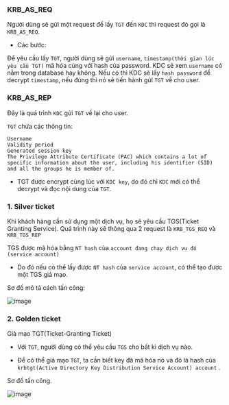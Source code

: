 

### KRB_AS_REQ
Người dùng sẽ gửi một request để lấy `TGT` đến `KDC` thì request đó gọi là `KRB_AS_REQ`.

- Các bước:

Để yêu cầu lấy `TGT`, người dùng sẽ gửi `username`, `timestamp(thời gian lúc yêu cầu TGT)` mã hóa cùng với hash của password.
KDC  sẽ xem `username` có nằm trong database hay không. Nếu có thì KDC sẽ lấy `hash password` để decrypt `timestamp`, nếu đúng thì nó sẽ tiến hành gửi `TGT` về cho user.

### KRB_AS_REP
Đây là quá trình `KDC` gửi `TGT` về lại cho user.

`TGT` chứa các thông tin:
```
Username 
Validity period
Generated session key
The Privilege Attribute Certificate (PAC) which contains a lot of specific information about the user, including his identifier (SID) and all the groups he is member of.
```

- TGT được encrypt cùng lúc với `KDC key`, do đó chỉ `KDC` mới có thể decrypt và đọc nội dung của `TGT`.


### 1. Silver ticket

Khi khách hàng cần sử dụng một dịch vụ, họ sẽ yêu cầu TGS(Ticket Granting Service). Quá trình này sẽ thông qua 2 request là
`KRB_TGS_REQ` và `KRB_TGS_REP`

TGS được mã hóa bằng `NT hash` của `account đang chạy dịch vụ đó (service account)` 

- Do đó nếu có thể lấy được `NT hash` của  `service account`, có thể tạo được một TGS giả mạo.

Sơ đồ mô tả cách tấn công:

![image](https://user-images.githubusercontent.com/91442807/233393185-439d77aa-71b0-4aaa-93b3-c59a50c15640.png)


### 2. Golden ticket

Giả mạo TGT(Ticket-Granting Ticket)

- Với `TGT`, người dùng có thể yêu cầu `TGS` cho bất kì dịch vụ nào.

- Để có thể giả mạo `TGT`, ta cần biết key đã mã hóa nó và đó là hash của `krbtgt(Active Directory Key Distribution Service Account) account` .

Sơ đồ tấn công.

![image](https://user-images.githubusercontent.com/91442807/233398079-152b9e09-4aa7-4444-ae35-f9e82897a8b4.png)


